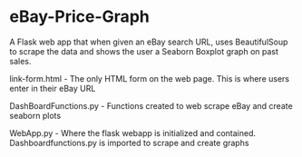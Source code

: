 # eBay-Price-Graph
A Flask web app that when given an eBay search URL, uses BeautifulSoup to scrape the data and shows the user a Seaborn Boxplot graph on past sales.

link-form.html - The only HTML form on the web page. This is where users enter in their eBay URL

DashBoardFunctions.py - Functions created to web scrape eBay and create seaborn plots

WebApp.py - Where the flask webapp is initialized and contained. Dashboardfunctions.py is imported to scrape and create graphs
